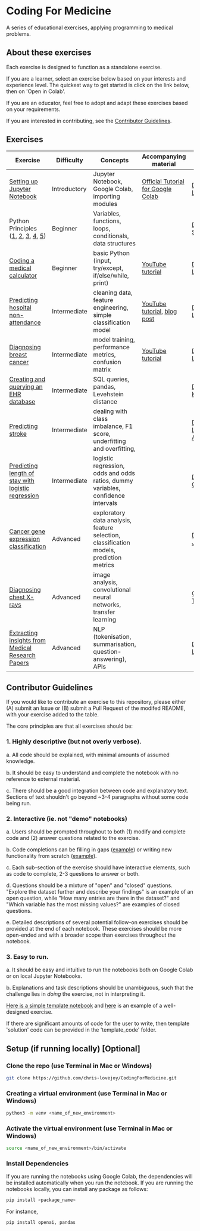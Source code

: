 # Coding For Medicine
A series of educational exercises, applying programming to medical problems.


## About these exercises
Each exercise is designed to function as a standalone exercise.

If you are a learner, select an exercise below based on your interests and experience level. The quickest way to get started is click on the link below, then on 'Open in Colab'.

If you are an educator, feel free to adopt and adapt these exercises based on your requirements.

If you are interested in contributing, see the [Contributor Guidelines](#contributor-guidelines).

## Exercises

| Exercise                           | Difficulty   | Concepts                                               | Accompanying material | Created by |
| ---------------------------------- | ------------ | ------------------------------------------------------ | --------------------- | ---------- |
| [Setting up Jupyter Notebook](./exercises/Setting_up_Jupyter_Notebook.ipynb)  | Introductory     | Jupyter Notebook, Google Colab, importing modules | [Official Tutorial for Google Colab](https://www.youtube.com/watch?v=inN8seMm7UI)  | [Dr Chris Lovejoy](https://www.github.com/chris-lovejoy) |
| Python Principles ([1](./exercises/Python_Principles.ipynb), [2](./exercises/Python_Principles_2.ipynb), [3](./exercises/Python_Principles_3.ipynb), [4](./exercises/Python_Principles_4.ipynb), [5](./exercises/Python_Principles_5.ipynb)) | Beginner | Variables, functions, loops, conditionals, data structures |  | [Dr Aaron Smith](https://www.github.com/medic-code) |
| [Coding a medical calculator](./exercises/Coding_Medical_Calculator.ipynb)  | Beginner     | basic Python (input, try/except, if/else/while, print) | [YouTube tutorial](https://www.youtube.com/watch?v=ve9Mz58p4VA)   | [Dr Chris Lovejoy](https://www.github.com/chris-lovejoy) |
| [Predicting hospital non-attendance](./exercises/Predicting_No_Shows.ipynb)| Intermediate | cleaning data, feature engineering, simple classification model     | [YouTube tutorial](https://www.youtube.com/watch?v=Y9O2_2NQ0RM), [blog post](https://chrislovejoy.me/no-shows/)  | [Dr Chris Lovejoy](https://www.github.com/chris-lovejoy) |
| [Diagnosing breast cancer](./exercises/Breast_cancer_features.ipynb)         | Intermediate | model training, performance metrics, confusion matrix  | [YouTube tutorial](https://www.youtube.com/watch?v=c8s5GKRrenY) | [Dr Chris Lovejoy](https://www.github.com/chris-lovejoy) |
| [Creating and querying an EHR database](./exercises/Create_And_Query_EHR_Database.ipynb) | Intermediate | SQL queries, pandas, Levehstein distance |  | [Dr Kelvin Kramp](https://github.com/KelvinKramp) | 
| [Predicting stroke](https://github.com/chris-lovejoy/CodingForMedicine/blob/main/exercises/Stroke_Prediction_Model.ipynb) | Intermediate | dealing with class imbalance, F1 score, underfitting and overfitting,  | | [Dr Lawrence Adams](https://github.com/lawrenceadams) |  
| [Predicting length of stay with logistic regression](https://github.com/chris-lovejoy/CodingForMedicine/blob/main/exercises/Logistic%20Regression%20Basics.ipynb) | Intermediate | logistic regression, odds and odds ratios, dummy variables, confidence intervals | | [Dr Jess Caterson](https://github.com/jjcato9) |
| [Cancer gene expression classification](./exercises/Gene_classification_exercise.ipynb) | Advanced | exploratory data analysis, feature selection, classification models, prediction metrics | | [Dr Emily Jin](https://github.com/emilyjin11) | 
| [Diagnosing chest X-rays](https://github.com/chris-lovejoy/CodingForMedicine/blob/main/exercises/Diagnosing_Chest_X-Rays.ipynb) | Advanced | image analysis, convolutional neural networks, transfer learning |  |  [Oleksandr Teslenko](https://github.com/AlexTeslenko) | 
| [Extracting insights from Medical Research Papers](./exercises/Extracting_Insights_Medical_Papers.ipynb) | Advanced | NLP (tokenisation, summarisation, question-answering), APIs | | [Dr Chris Lovejoy](https://www.github.com/chris-lovejoy) |


## Contributor Guidelines

If you would like to contribute an exercise to this repository, please either (A) submit an Issue or (B) submit a Pull Request of the modifed README, with your exercise added to the table.

The core principles are that all exercises should be:

### 1. **Highly descriptive** (but not overly verbose). 

a. All code should be explained, with minimal amounts of assumed knowledge. 

b. It should be easy to understand and complete the notebook with no reference to external material.

c. There should be a good integration between code and explanatory text. Sections of text shouldn't go beyond ~3-4 paragraphs without some code being run. 

### 2. **Interactive** (ie. not "demo" notebooks)

a. Users should be prompted throughout to both (1) modify and complete code and (2) answer questions related to the exercise.

b. Code completions can be filling in gaps ([example](https://github.com/chris-lovejoy/CodingForMedicine/blob/main/exercises/Coding_Medical_Calculator.ipynb)) or writing new functionality from scratch ([example](https://github.com/chris-lovejoy/CodingForMedicine/blob/main/exercises/Predicting_No_Shows.ipynb)).

c. Each sub-section of the exercise should have interactive elements, such as code to complete, 2-3 questions to answer or both.

d. Questions should be a mixture of "open" and "closed" questions. "Explore the dataset further and describe your findings" is an example of an open question, while "How many entries are there in the dataset?" and "Which variable has the most missing values?" are examples of closed questions.  

e. Detailed descriptions of several potential follow-on exercises should be provided at the end of each notebook. These exercises should be more open-ended and with a broader scope than exercises throughout the notebook.

### 3. **Easy to run**.

a. It should be easy and intuitive to run the notebooks both on Google Colab or on local Jupyter Notebooks.

b. Explanations and task descriptions should be unambiguous, such that the challenge lies in *doing* the exercise, not in interpreting it.


[Here is a simple template notebook](./New_Exercise_Template.ipynb) and [here](./exercises/Coding_Medical_Calculator.ipynb) is an example of a well-designed exercise.

If there are significant amounts of code for the user to write, then template 'solution' code can be provided in the 'template_code' folder.


## Setup (if running locally) [Optional]

### Clone the repo (use Terminal in Mac or Windows)
```bash
git clone https://github.com/chris-lovejoy/CodingForMedicine.git
```

### Creating a virtual environment (use Terminal in Mac or Windows)
```bash
python3 -m venv <name_of_new_environment>
```

### Activate the virtual environment (use Terminal in Mac or Windows)
```bash
source <name_of_new_environment>/bin/activate
```

### Install Dependencies
If you are running the notebooks using Google Colab, the dependencies will be installed automatically when you run the notebook. If you are running the notebooks locally, you can install any package as follows:
```bash
pip install <package_name>
```

For instance,
```bash
pip install openai, pandas
```

